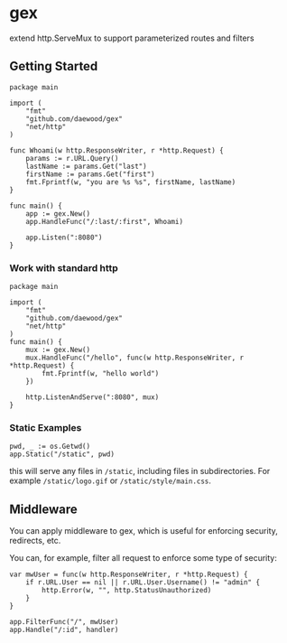 # gex
extend http.ServeMux to support parameterized routes and filters

## Getting Started

    package main

    import (
        "fmt"
        "github.com/daewood/gex"
        "net/http"
    )

    func Whoami(w http.ResponseWriter, r *http.Request) {
        params := r.URL.Query()
        lastName := params.Get("last")
        firstName := params.Get("first")
        fmt.Fprintf(w, "you are %s %s", firstName, lastName)
    }

    func main() {
        app := gex.New()
        app.HandleFunc("/:last/:first", Whoami)

        app.Listen(":8080")
    }

### Work with standard http
    package main

    import (
        "fmt"
        "github.com/daewood/gex"
        "net/http"
    )
    func main() {
        mux := gex.New()
        mux.HandleFunc("/hello", func(w http.ResponseWriter, r *http.Request) {
            fmt.Fprintf(w, "hello world")
        })

        http.ListenAndServe(":8080", mux)
    }

### Static Examples

    pwd, _ := os.Getwd()
    app.Static("/static", pwd)

this will serve any files in `/static`, including files in subdirectories. For example `/static/logo.gif` or `/static/style/main.css`.

## Middleware
You can apply middleware to gex, which is useful for enforcing security,
redirects, etc.

You can, for example, filter all request to enforce some type of security:

    var mwUser = func(w http.ResponseWriter, r *http.Request) {
    	if r.URL.User == nil || r.URL.User.Username() != "admin" {
    		http.Error(w, "", http.StatusUnauthorized)
    	}
    }

    app.FilterFunc("/", mwUser)
    app.Handle("/:id", handler)
